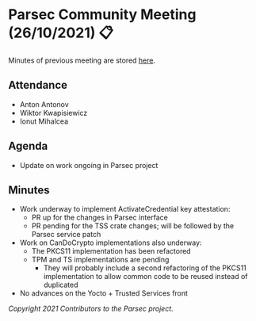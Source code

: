 # Parsec Community Meeting (26/10/2021) 📋

Minutes of previous meeting are stored
[here](https://github.com/parallaxsecond/community/tree/main/minutes).

## Attendance

- Anton Antonov
- Wiktor Kwapisiewicz
- Ionut Mihalcea

## Agenda

- Update on work ongoing in Parsec project

## Minutes

- Work underway to implement ActivateCredential key attestation:
   - PR up for the changes in Parsec interface
   - PR pending for the TSS crate changes; will be followed by the Parsec service patch
- Work on CanDoCrypto implementations also underway:
   - The PKCS11 implementation has been refactored
   - TPM and TS implementations are pending
      - They will probably include a second refactoring of the PKCS11 implementation to allow common
         code to be reused instead of duplicated
- No advances on the Yocto + Trusted Services front

*Copyright 2021 Contributors to the Parsec project.*

